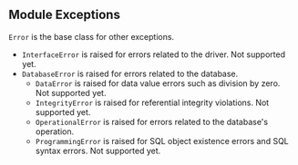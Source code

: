 ## Module Exceptions


`Error` is the base class for other exceptions.
* `InterfaceError` is raised for errors related to the driver. Not supported yet.
* `DatabaseError` is raised for errors related to the database.
  * `DataError` is raised for data value errors such as division by zero. Not supported yet.
  * `IntegrityError` is raised for referential integrity violations. Not supported yet.
  * `OperationalError` is raised for errors related to the database's operation.
  * `ProgrammingError` is raised for SQL object existence errors and SQL syntax errors. Not supported yet.